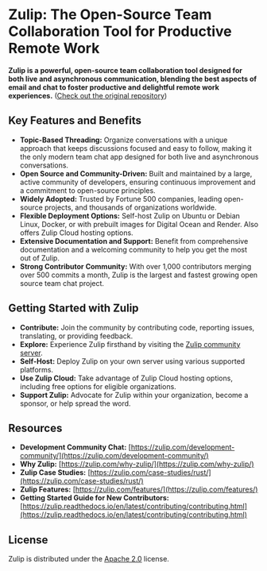# Zulip: The Open-Source Team Collaboration Tool for Productive Remote Work

**Zulip is a powerful, open-source team collaboration tool designed for both live and asynchronous communication, blending the best aspects of email and chat to foster productive and delightful remote work experiences.** ([Check out the original repository](https://github.com/zulip/zulip))

## Key Features and Benefits

*   **Topic-Based Threading:**  Organize conversations with a unique approach that keeps discussions focused and easy to follow, making it the only modern team chat app designed for both live and asynchronous conversations.
*   **Open Source and Community-Driven:** Built and maintained by a large, active community of developers, ensuring continuous improvement and a commitment to open-source principles.
*   **Widely Adopted:** Trusted by Fortune 500 companies, leading open-source projects, and thousands of organizations worldwide.
*   **Flexible Deployment Options:** Self-host Zulip on Ubuntu or Debian Linux, Docker, or with prebuilt images for Digital Ocean and Render.  Also offers Zulip Cloud hosting options.
*   **Extensive Documentation and Support:**  Benefit from comprehensive documentation and a welcoming community to help you get the most out of Zulip.
*   **Strong Contributor Community:**  With over 1,000 contributors merging over 500 commits a month, Zulip is the largest and fastest growing open source team chat project.

## Getting Started with Zulip

*   **Contribute:**  Join the community by contributing code, reporting issues, translating, or providing feedback.
*   **Explore:** Experience Zulip firsthand by visiting the [Zulip community server](https://zulip.com/development-community/).
*   **Self-Host:** Deploy Zulip on your own server using various supported platforms.
*   **Use Zulip Cloud:**  Take advantage of Zulip Cloud hosting options, including free options for eligible organizations.
*   **Support Zulip:** Advocate for Zulip within your organization, become a sponsor, or help spread the word.

## Resources

*   **Development Community Chat:** [https://zulip.com/development-community/](https://zulip.com/development-community/)
*   **Why Zulip:** [https://zulip.com/why-zulip/](https://zulip.com/why-zulip/)
*   **Zulip Case Studies:** [https://zulip.com/case-studies/rust/](https://zulip.com/case-studies/rust/)
*   **Zulip Features:** [https://zulip.com/features/](https://zulip.com/features/)
*   **Getting Started Guide for New Contributors:** [https://zulip.readthedocs.io/en/latest/contributing/contributing.html](https://zulip.readthedocs.io/en/latest/contributing/contributing.html)

## License

Zulip is distributed under the [Apache 2.0](https://github.com/zulip/zulip/blob/main/LICENSE) license.